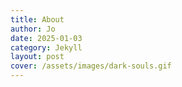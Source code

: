 ```yaml
---
title: About
author: Jo
date: 2025-01-03
category: Jekyll
layout: post
cover: /assets/images/dark-souls.gif
---
```


